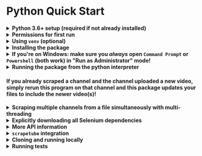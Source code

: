 # Python Quick Start

<details>
  <summary><b>Python 3.6+ setup (required if not already installed)</b></summary>

This package uses [f-strings](https://cito.github.io/blog/f-strings/) (more [here](https://realpython.com/python-f-strings/)), and so requires Python 3.6+.

If you have an older version of Python, you can download Python 3.9.1 (follow links below) and follow the instructions to set up Python for your machine. If you want to install a different version, visit the [Python Downloads page](https://www.python.org/downloads/) and select the version you want.
- [macOS 64-bit installer](https://www.python.org/ftp/python/3.9.1/python-3.9.1-macosx10.9.pkg)
- [Windows x86-64 executable installer](https://www.python.org/ftp/python/3.9.1/python-3.9.1-amd64.exe)
- [Windows x86 executable installer](https://www.python.org/ftp/python/3.9.1/python-3.9.1.exe)
- [Gzipped source tarball](https://www.python.org/ftp/python/3.9.1/Python-3.9.1.tgz) (most useful for Linux)
</details>

<details>
  <summary><b>Permissions for first run</b></summary>

  This is required to make sure you can download and install the required Selenium binary dependencies.
  <details>
  <summary><b>On Windows: make sure you open <code>Command Prompt</code> or <code>Powershell</code> (both work) in "Run as Administrator" mode</b></summary>

  - shortcut: <kbd>⊞ Win</kbd> + <kbd>X</kbd> + <kbd>A</kbd>
  </details>
  <details>
    <summary><b>On Unix based machines (MacOS, Linux): make sure you have read and write access to <code>/usr/local/bin/</code></b></summary>

  - if you're not sure, open terminal and run `sudo chown $USER /usr/local/bin/`
  </details>
<br>
</details>

<details>
  <summary><b>Using <code>venv</code> (optional)</b></summary>

  While creating a virtual environment **is not required** to use this package, creating a virtual environment is useful for avoiding dependency conflicts with other projects. If **you are sure you do not need to worry about dependency conflicts with other projects**, skip this step.

  Python has ***many*** ways to set up and use a virtual environment. The following instructions use the `venv` provided with the python standard library for simplicity. You do not need to use this particular implementation of a virtual environment, but virtual environments are outside of the scope of this project, so **you will need to figure out how to set up and use a different implementation of python virtual environments on your own if you choose a different implementation of a virtual environment, since there are too many different variations to cover here**.

<pre>
### CREATING the virtual environment on MacOS/Linux ###

python3 -m venv ytvl-venv
source ytvl-venv/bin/activate
# python3 # enter the python shell inside this virtual environment
deactivate # exit this virtual environment

### USING the virtual environment on MacOS/Linux ###

# if ytvl-venv is in the directory you are currently in:
source ytvl-venv/bin/activate

# if ytvl-venv is NOT in the directory you are currently in:
source /absolute/path/to/ytvl-venv/bin/activate

deactivate # exit this virtual environment
</pre>

<pre>
### CREATING the virtual environment on Windows (NOT FOR git BASH) ###

python -m venv ytvl-venv
ytvl-venv\Scripts\activate
# python # enter the python shell inside this virtual environment
deactivate # exit this virtual environment

### USING the virtual environment on Windows (NOT FOR git BASH) ###

# if ytvl-venv is in the directory you are currently in:
ytvl-venv\Scripts\activate

# if ytvl-venv is NOT in the directory you are currently in:
\absolute\path\to\ytvl-venv\Scripts\activate

deactivate # exit this virtual environment
</pre>

<pre>
### CREATING the virtual environment on Windows (FOR git BASH) ###

python -m venv ytvl-venv
source ytvl-venv/Scripts/activate
# python # enter the python shell inside this virtual environment
deactivate # exit this virtual environment

### USING the virtual environment on Windows (FOR git BASH) ###

# if ytvl-venv is in the directory you are currently in:
source ytvl-venv/Scripts/activate

# if ytvl-venv is NOT in the directory you are currently in:
source /absolute/path/to/ytvl-venv/Scripts/activate

deactivate # exit this virtual environment
</pre>

</details>

<details>
  <summary><b>Installing the package</b></summary>

After you install Python 3.6+ and ensure you have the required permissions as needed and have activated your virtual environment as required (if you decide to use a virtual environment - you do not **need** to use a virtual environment), enter the following in your command line:
```shell
# if something isn't working properly, try rerunning this
# the problem may have been fixed with a newer version

pip3 install -U yt-videos-list     # MacOS/Linux
pip  install -U yt-videos-list     # Windows


# if that doesn't work:

python3 -m pip install -U yt-videos-list     # MacOS/Linux
python  -m pip install -U yt-videos-list     # Windows
```
</details>

<details>
  <summary><b>If you're on Windows: make sure you <i>always</i> open <code>Command Prompt</code> or <code>Powershell</code> (both work) in "Run as Administrator" mode!</b></summary>

  - shortcut: <kbd>⊞ Win</kbd> + <kbd>X</kbd> + <kbd>A</kbd>
  - this allows `yt_videos_list` to update selenium webdriver binaries to be compatible with newer browser versions as browsers are updated (e.g. your Firefox browser updates from version 77 to version 82)
    - to see the commands being run, see the `yt_videos_list/docs/dependencies.json` file
</details>

<details>
  <summary><b>Running the package from the python interpreter</b></summary>

```shell
python3     # MacOS/Linux
python      # Windows
```
```python
from yt_videos_list import ListCreator


my_driver = 'firefox' # SUBSTITUTE DRIVER YOU WANT (options below)
lc = ListCreator(driver=my_driver, scroll_pause_time=0.8)


lc.create_list_for(url='https://www.youtube.com/user/schafer5')
lc.create_list_for(url='https://www.youtube.com/channel/UC8butISFwT-Wl7EV0hUK0BQ', log_silently=True)
# Set `log_silently` to `True` to mute program logging to the console.
# The program will log the prgram status and any program information
# to only the log file for the channel being scraped
# (this is useful when scraping multiple channels at once with multi-threading).
# By default, the program logs to both the log file for the channel being scraped AND the console.


# to name the file using the channel ID instead of the channel name, set file_name='id'
# this is useful when scraping multiple channels with the same name:
lc.create_list_for(url='https://www.youtube.com/channel/UCb2EYjrzI6WpNAmPZeihhag', file_name='id')
lc.create_list_for(url='https://www.youtube.com/channel/UCDzYhlGOvGqsYw8IaTKDT8g', file_name='id')

# for more details about this method:
help(lc.create_list_for)


# see the new files that were just created:
import os
os.system('ls -lt | head')                      # MacOS/Linux
os.system('dir /O-D | find "_videos_list"')     # Windows

# for more information on using the module:
help(lc)
```
- `driver` options include:
  - `'firefox'`
  - `'opera'`
  - `'safari'` (MacOS only)
  - `'chrome'`
  - `'brave'`
  - `'edge'` (Windows only!)
- increase `scroll_pause_time` for laggy internet and decrease `scroll_pause_time` for fast internet
</details>

#### If you already scraped a channel and the channel uploaded a new video, simply rerun this program on that channel and this package updates your files to include the newer video(s)!

<details>
  <summary><b>Scraping multiple channels from a file simultaneously with multi-threading</b></summary>

Add the url to every channel you want to extract information from in a `txt` file with every url placed on a new line.
- example: [`channels.txt`](./channels.txt) (NOTE this is a relative link, so this ***might*** not link properly on non-GitHub hosted sites!)

Enter the python interpreter:

```
python3     # MacOS/Linux
python      # Windows
```
```python
from yt_videos_list import ListCreator

lc = ListCreator(driver='firefox', scroll_pause_time=1.2)
lc.create_list_from(path_to_channel_urls_file='channels.txt', number_of_threads=4)

# configuring settings:
lc.create_list_from(
  path_to_channel_urls_file='channels.txt',
  number_of_threads=4,
  min_sleep=1,
  max_sleep=5,
  after_n_channels_pause_for_s=(20, 10),
  log_subthread_status_silently=False,
  log_subthread_info_silently=False
)                                                                     # defaults (keyword argument form)
lc.create_list_from('channels.txt', 4, 1, 5, (20, 10), False, False)  # defaults (positional argument form)
lc.create_list_from('channels.txt', min_sleep=3, max_sleep=10)        # modifying only min_sleep and max_sleep

help(lc.create_list_from) # see API method details
```

</details>

<details>
  <summary><b>Explicitly downloading all Selenium dependencies</b></summary>

Ideal if you use Selenium for other projects 😎
- Make sure you already have the `yt-videos-list` package installed (follow directions above for getting set up), then run the following:
```shell
pip3 install -U yt-videos-list # MacOS/Linux: ensure latest package
python3                        # MacOS/Linux: enter python interpreter
pip install -U yt-videos-list  # Windows:     ensure latest package
python                         # Windows:     enter python interpreter
```
```python
from yt_videos_list.download import selenium_webdriver_dependencies
selenium_webdriver_dependencies.download_all()
```
That's all! 🤓
</details>

<details>
  <summary><b>More API information</b></summary>

---
**NOTE** that you can also access all the information below from the Python interpreter by entering
```python
import yt_videos_list
help(yt_videos_list)
```

---
```python
# default options for the ListCreator instance

ListCreator(
  txt=True,
  csv=True,
  md=True,
  file_suffix=True,
  all_video_data_in_memory=False,
  video_data_returned=False,
  video_id_only=False,
  reverse_chronological=True,
  headless=False,
  scroll_pause_time=0.8,
  driver='firefox',
  cookie_consent=False,
  verify_page_bottom_n_times=3,
  file_buffering=-1,
  )
```
There are a number of optional arguments you can specify during the instantiation of the ListCreator instance. The preceding arguments are run by default, but in case you want more flexibility, you can specify the:
- `driver` argument:
  - Firefox (default)
  - Opera
  - Safari (MacOS only)
  - Chrome
  - Brave
  - Edge (Windows only)
    - `driver='firefox'`
    - `driver='opera'`
    - `driver='safari'`
    - `driver='chrome'`
    - `driver='brave'`
    - `driver='edge'`
- `cookie_consent` argument:
  - `False` (default) - block all cookie options if prompted by YouTube (at consent.youtube.com)
  - `True` - accept all cookie options if prompted by YouTube (also at consent.youtube.com)
    - `cookie_consent=False` (default) OR `cookie_consent=True`
- `txt`, `csv`, `md` file type argument:
  - `True` (default) - create a file for the specified type
  - `False` - do not create a file for the specified type
    - `txt=True`  (default) OR `txt=False`
    - `csv=True`  (default) OR `csv=False`
    - ` md=True`  (default) OR ` md=False`
- `file_suffix` argument:
  - `True` (default) - add a file suffix to the output file name
    - `ChannelName_reverse_chronological_videos_list.csv`
    - `ChannelName_chronological_videos_list.csv`
  - `False` - do NOT add a file suffix to the output file name
    - this means if a reverse chronological file and a chronological file is made for the same channel, they will have the same name!
    - `ChannelName.csv` (reverse chronological output file)
    - `ChannelName.csv` (chronological output file)
      -> `file_suffix=True`  (default) OR `file_suffix=False`
- `all_video_data_in_memory` argument:
  - `False` (default) - do not scrape the entire page
  - `True`            - scrape the entire page (must ALSO set the `video_data_returned` attribute to `True` to return this data!)
    - `all_video_data_in_memory=False` (default) OR `all_video_data_in_memory=True`
- `video_data_returned` argument:
  - `False` (default) - do not return video data collected from the current scrape job (return dummy data instead: `[[0, '', '', '']]`)
  - `True` - return video data collected from the current scrape job
    - if `all_video_data_in_memory` attribute set to `False`, the returned data MIGHT not be the full data, and video numbering MIGHT be incorrect
    - set `all_video_data_in_memory` attribute to `True` to return ALL video data for channel (video number will then also ALWAYS be correct)
      - `video_data_returned=False` (default) OR `video_data_returned=True`
- `video_id_only` argument:
  - `False` (default) - include      the full URL             to video: `https://www.youtube.com/watch?v=ElevenChars`
  - `True`            - include only the identifier parameter to video:                                 `ElevenChars`
    - `video_id_only=False` (default) OR `video_id_only=True`
- `reverse_chronological` argument:
  - `True` (default) - write the files in order from most recent video to the oldest video
  - `False` - write the files in order from oldest video to the most recent video
    - `reverse_chronological=True` (default) OR `reverse_chronological=False`
- `headless` argument:
  - `False` (default) - run the driver with an open Selenium instance for viewing
  - `True` - run the driver in "invisible" mode
    - `headless=False` (default) OR `headless=True`
- `scroll_pause_time` argument:
  - any float values greater than `0` (default `0.8`)
    - The value you provide will be how long the program waits before trying to scroll the videos list page down for the channel you want to scrape. For fast internet connections, you may want to reduce the value, and for slow connections you may want to increase the value.
  - `scroll_pause_time=0.8` (default)
  - CAUTION: reducing this value too much will result in the program not capturing all the videos, so be careful! Experiment :)
- `verify_page_bottom_n_times` argument:
  - any int values greater than `0` (defaults to `3`)
  - NOTE: this argument is only used when CREATING a new file for a new channel, and is unused when UPDATING an existing file for an already scraped channel.
  - The value you provide will be how many times the program needs to verify it acually reached the bottom of the page before accepting it is the bottom of the page, and starting to write the information to the output file(s).
  - For channels that have uploaded THOUSANDS of videos, increase this value to a large number that you think should be sufficient to verify the program reached the bottom of the page.
  - To determine HOW large of a value you should provide, determine the length of time you'd like to wait before being reasonably sure that you reached the bottom of the page and it's not just YouTube's server trying to fetch the response from an old database entry, and divide the time you decided to wait by the `scroll_pause_time` argument.
    - For example, if you want to wait 45 seconds and you set the `scrioll_pause_time` value to `1.0`:
      -> `your_time / scroll_pause_time`
      -> `45 / 1.0`
      -> `45`
      -> therefore: `verify_page_bottom_n_times=45`
    - For channels with only a couple hundred videos (or less), the default value of verify_`page_bottom_n_times=3` **should** be sufficient.
  - See commit a68f8f62e5c343cbb0641125e271bb96cc4f0750 for more details.
- `file_buffering` argument:
  - any `int` values greater than `0` (default `-1`, which uses the default OS setting)
  - LEAVE THIS ALONE IF YOU'RE UNSURE!
  - Documentation:
    - https://docs.python.org/3/library/functions.html#open
  - Deep dive:
    - https://stackoverflow.com/questions/3167494/how-often-does-python-flush-to-a-file
    - https://stackoverflow.com/questions/10019456/usage-of-sys-stdout-flush-method
      - https://stackoverflow.com/questions/230751/how-can-i-flush-the-output-of-the-print-function
      - https://en.wikipedia.org/wiki/Data_buffer
      - https://stackoverflow.com/questions/1450551/buffered-vs-unbuffered-io
    - https://www.quora.com/What-does-flushing-files-or-Stdin-do-in-Python
    - https://www.quora.com/Whats-the-difference-between-buffered-I-O-and-unbuffered-I-O
    - https://stackoverflow.com/questions/8409050/unix-buffered-vs-unbuffered-i-o
    - https://medium.com/@bramblexu/three-ways-to-close-buffer-for-stdout-stdin-stderr-in-python-8be694bd2737
    - https://www.quora.com/In-C-what-does-buffering-I-O-or-buffered-I-O-mean

</details>

<details>
<summary><b><code>scrapetube</code> integration</b></summary>

[`scrapetube`](https://github.com/dermasmid/scrapetube) is a much more efficient backend developer tool that loads the videos uploaded by a channel. This package ***also*** supports loading information from playlists and searches, which `yt-videos-list` currently does not do. Integration with `scrapetube` will be available in a future `yt-videos-list` release!

To keep things backwards-compatible and maintainable, the `scrapetube` integration will be accessible through an almost identical, **separate** interface as the `ListCreator` interface, and the original `ListCreator` interface will continue to be available and continue to receive updates. 🤓

</details>

<details>
<summary><b>Cloning and running locally</b></summary>

To clone the repository and install the most updated version of the package that may not yet be available on the latest release through [PyPI](pypi.org/project/yt-videos-list/), clone this repository and run:
```
cd yt_videos_list/python # MacOS/Linux
python3 -m pip install . # MacOS/Linux

cd yt_videos_list\python # Windows
python -m pip install .  # Windows
```
To make your own changes to the `yt_videos_list` python package and run the changes locally:
```
# make changes to the codebase in the
# ===> /dev <=== directory
python3 minifier.py           # MacOS/Linux
pip3 install .                # MacOS/Linux

python minifier.py            # Windows
pip install .                 # Windows
```
NOTE: make the changes to the codebase in the `yt_videos_list/python/dev` directory!!
  - the code in the `yt_videos_list/python/yt-videos-list` directory is minified with
    - leading indents stipped to the minimum (1 space for each nested scope)
    - whitespace for padding (e.g. extra spaces to align variable assignments) stripped
    - comments stripped
  - as a result, the code in the `yt_videos_list/python/yt-videos-list` directory is NOT human readable, and the `yt_videos_list/python/dev` directory should be used for development instead!
    - the `minifier.py` module performs all the code preprocessing and packages the code from `yt_videos_list/python/dev` into the final version seen in the `yt_videos_list/python/yt-videos-list` directory
    - so running `minifier.py` ***before*** installing the local package with `pip install .` (Windows) or `pip3 install .` is essential!
</details>

<details>
<summary><b>Running tests</b></summary>

The tests use the custom `ThreadWithResult` subclass of `threading.Thread` provided by the `save-thread-result` package, so make sure you install that module using
```
pip3 install -U save-thread-result     # MacOS/Linux
pip  install -U save-thread-result     # Windows

# if that doesn't work:

python3 -m pip install -U save-thread-result     # MacOS/Linux
python  -m pip install -U save-thread-result     # Windows
```

Then, make sure you're in the `yt_videos_list/python` directory, then run:
```
tests\run_tests.bat     # Windows
####       Any shell on   MacOS/Linux
bash tests/run_tests.sh # this works
csh  tests/run_tests.sh # this works
dash tests/run_tests.sh # this works
ksh  tests/run_tests.sh # this also works
tcsh tests/run_tests.sh # this works too
zsh  tests/run_tests.sh # this works as well
# you can try other shells and
# they should work too, since
# there's no special syntax in
# the run_tests.sh file
```
</details>
